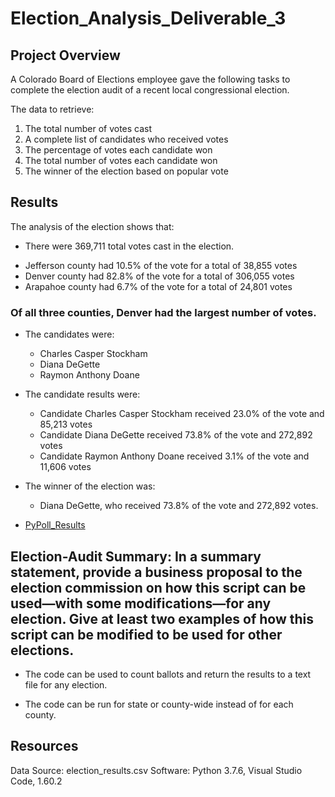 # Election_Analysis_Deliverable_3

## Project Overview

A Colorado Board of Elections employee gave the following tasks to complete the election audit of a recent local congressional election.

 The data to retrieve: 
 1. The total number of votes cast
 2. A complete list of candidates who received votes
 3. The percentage of votes each candidate won
 4. The total number of votes each candidate won
 5. The winner of the election based on popular vote

## Results

The analysis of the election shows that:

* There were 369,711 total votes cast in the election.
- Jefferson county had 10.5% of the vote for a total of 38,855 votes
- Denver county had 82.8% of the vote for a total of 306,055 votes
- Arapahoe county had 6.7% of the vote for a total of 24,801 votes

### Of all three counties, Denver had the largest number of votes.

* The candidates were:
	- Charles Casper Stockham
	- Diana DeGette
	- Raymon Anthony Doane

* The candidate results were:
	- Candidate Charles Casper Stockham received 23.0% of the vote and 85,213 votes
	- Candidate Diana DeGette received 73.8% of the vote and 272,892 votes
	- Candidate Raymon Anthony Doane received 3.1% of the vote and 11,606 votes

* The winner of the election was:
	- Diana DeGette, who received 73.8% of the vote and 272,892 votes.
* [PyPoll_Results](https://github.com/forrestcasey/Election_Analysis/blob/main/PyPoll_Results.png)
## Election-Audit Summary: In a summary statement, provide a business proposal to the election commission on how this script can be used—with some modifications—for any election. Give at least two examples of how this script can be modified to be used for other elections.

* The code can be used to count ballots and return the results to a text file for any election. 

* The code can be run for state or county-wide instead of for each county.


## Resources

Data Source: election_results.csv
Software: Python 3.7.6, Visual Studio Code, 1.60.2
